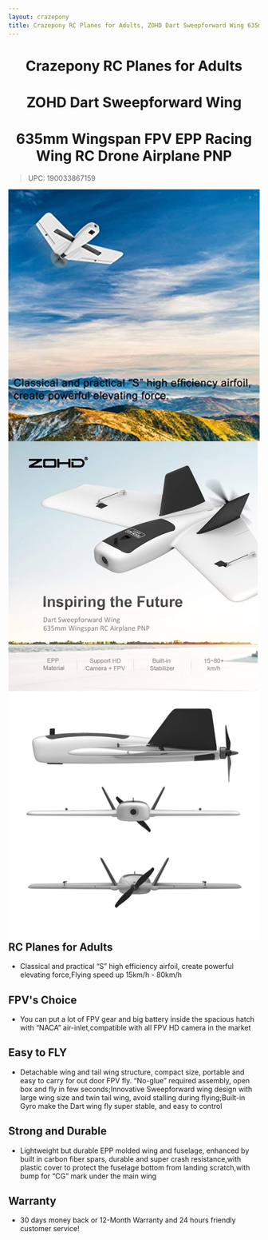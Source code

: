 ```yaml
---
layout: crazepony
title: Crazepony RC Planes for Adults, ZOHD Dart Sweepforward Wing 635mm Wingspan FPV EPP Racing Wing RC Drone Airplane PNP
---
```


#   
#  <center>Crazepony RC Planes for Adults</center>
#  <center>ZOHD Dart Sweepforward Wing</center>
#  <center>635mm Wingspan FPV EPP Racing Wing RC Drone Airplane PNP</center>
> UPC: 190033867159 

  <img src="/assets/img/FPV-WING-1.jpg" width="1000" hegiht="500" align=center />
  <img src="/assets/img/FPV-WING-2.jpg" width="500" hegiht="500" align=left />
  <img src="/assets/img/FPV-WING-3.jpg" width="500" hegiht="500" align=right />

## RC Planes for Adults
+ Classical and practical “S” high efficiency airfoil, create powerful elevating force,Flying speed up 15km/h - 80km/h

## FPV's Choice
+ You can put a lot of FPV gear and big battery inside the spacious hatch with “NACA” air-inlet,compatible with all FPV HD camera in the market

## Easy to FLY
+ Detachable wing and tail wing structure, compact size, portable and easy to carry for out door FPV fly. “No-glue” required assembly, open box and fly in few seconds;Innovative Sweepforward wing design with large wing size and twin tail wing, avoid stalling during flying;Built-in Gyro make the Dart wing fly super stable, and easy to control

## Strong and Durable
+ Lightweight but durable EPP molded wing and fuselage, enhanced by built in carbon fiber spars, durable and super crash resistance,with plastic cover to protect the fuselage bottom from landing scratch,with bump for “CG” mark under the main wing
	
## Warranty
+ 30 days money back or 12-Month Warranty and 24 hours friendly customer service!
